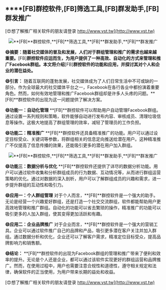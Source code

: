 ## ****[FB]**群控软件,**[FB]**筛选工具,**[FB]**群发助手,**[FB]**群发推广**

[😍想了解推广相关软件的朋友请登录 http://www.vst.tw](http://www.vst.tw)

 <center><img src="https://vst.tw/MP4/tuiguang/png/2.png" alt="**[FB]**群控软件,**[FB]**筛选工具,**[FB]**群发助手,**[FB]**群发推广"></center>

**😄摘要：随着社交媒体的普及和发展，人们对于群组管理和推广的需求也越来越重要。**[FB]**群控软件应运而生，为用户提供了一种高效、自动化的方式来管理和推广Facebook群组。本文将介绍**[FB]**群控软件的功能和应用，并探讨其对个人和企业的潜在益处。**

**😄引言：**
随着互联网的蓬勃发展，社交媒体成为了人们日常生活中不可或缺的一部分。作为全球最大的社交媒体平台之一，Facebook在各行各业中都扮演着重要角色。然而，如何有效地管理和推广Facebook群组却是许多人头疼的问题。**[FB]**群控软件的出现为这一问题提供了解决方案。

**😄功能一：自动化管理**
**[FB]**群控软件可以帮助用户自动管理Facebook群组。通过设置一系列规则和策略，软件能够自动进行发布内容、审核成员、清理垃圾信息等操作。这极大地提高了群组管理的效率，减轻了管理员的工作负担。

**😄功能二：精准推广**
**[FB]**群控软件还具备精准推广的功能。用户可以通过设定目标受众、关键词等参数，将群组相关的信息定向推送给潜在用户。这种精准推广不仅提高了信息传播的效果，还能吸引更多的潜在用户加入群组。

 <center><img src="https://vst.tw/MP4/tuiguang/png/1.png" alt="**[FB]**群控软件,**[FB]**筛选工具,**[FB]**群发助手,**[FB]**群发推广"></center>

**😄功能三：数据分析与优化**
**[FB]**群控软件还提供了详尽的数据分析功能。用户可以通过软件收集和分析群组成员的行为数据、互动情况等，从而进行群组运营策略的优化。通过对数据的深入剖析，用户可以了解群组成员的兴趣和需求，进一步提升群组的互动性和吸引力。

**😄应用一：个人群组管理**
对于个人而言，**[FB]**群控软件是一个强大的助手。无论是经营一个兴趣爱好群组，还是打造一个社交交流群组，软件都能帮助用户更高效地管理和推广群组。自动化的功能可以省去繁琐的操作，精准推广的功能可以吸引更多的人加入群组，使其变得更加活跃和有趣。

**😄应用二：企业品牌推广**
对于企业而言，**[FB]**群控软件是一个强大的营销工具。企业可以通过软件推广自己的品牌和产品，吸引更多潜在客户关注并加入群组。通过数据分析和优化，企业还可以了解客户需求，精准定位目标受众，提高品牌影响力和销售额。

**😄结论：**
**[FB]**群控软件的出现为Facebook群组的管理和推广带来了便利和效率的提升。无论是个人还是企业，都可以通过该软件实现更好的群组运营和品牌推广。然而，在使用过程中，用户也需要注意合规性和道德性，遵守相关规定和法律，确保软件的正当使用，为用户带来长期的益处和收益。

[😍想了解推广相关软件的朋友请登录 http://www.vst.tw](http://www.vst.tw)



